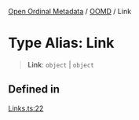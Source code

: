 [Open Ordinal Metadata](../../README.md) / [OOMD](../README.md) / Link

# Type Alias: Link

> **Link**: `object` \| `object`

## Defined in

[Links.ts:22](https://github.com/open-ordinal/open-ordinal-metadata/blob/5abb5abae2bd895ff8e9de3f437702550bb5189b/src/Links.ts#L22)
